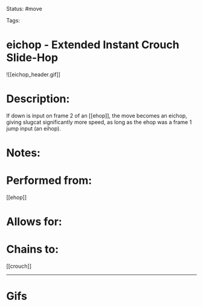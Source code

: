 Status: #move

Tags: 

# eichop - Extended Instant Crouch Slide-Hop
![[eichop_header.gif]]
# Description:
If down is input on frame 2 of an [[ehop]], the move becomes an eichop, giving slugcat significantly more speed, as long as the ehop was a frame 1 jump input (an eihop).

# Notes:


# Performed from:
[[ehop]]

# Allows for:


# Chains to:
[[crouch]]

___
# Gifs
